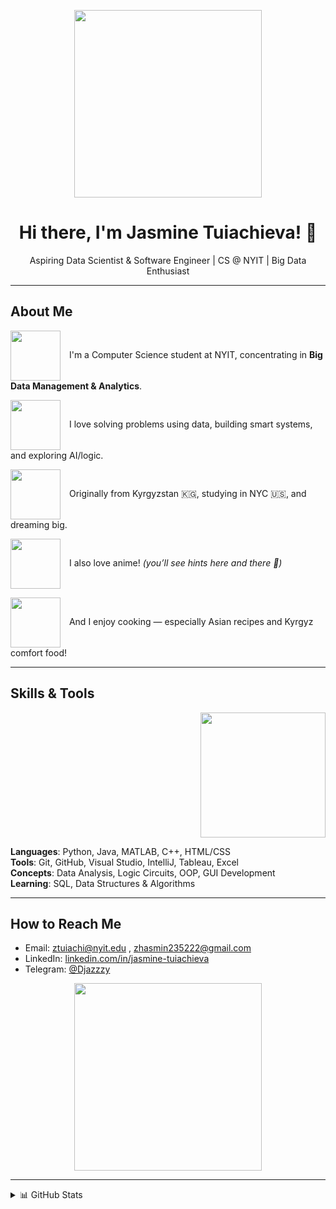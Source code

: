 <p align="center">
  <img src="https://media.giphy.com/media/v1.Y2lkPTc5MGI3NjExempvNnlocjQycHdiM3RndDl0YnVnNWl6Z3pxcmYzZnRlb3ppYngxZCZlcD12MV9naWZzX3NlYXJjaCZjdD1n/FWAcpJsFT9mvrv0e7a/giphy.gif" width="300"/>
</p>

<h1 align="center">Hi there, I'm Jasmine Tuiachieva! 🌸</h1>

<p align="center">
  Aspiring Data Scientist & Software Engineer | CS @ NYIT | Big Data Enthusiast
</p>

---


## About Me

<p>
  <img src="https://i.pinimg.com/originals/c6/5e/c9/c65ec9a8eea3d1c446f290e0a2aac54c.gif" width="80" style="vertical-align:middle; margin-right:10px;">
  I'm a Computer Science student at NYIT, concentrating in <strong>Big Data Management & Analytics</strong>.
</p>

<p>
  <img src="https://i.pinimg.com/736x/e8/e6/ab/e8e6ab5e9de36811a8013aa64bcd3054.jpg" width="80" style="vertical-align:middle; margin-right:10px;">
  I love solving problems using data, building smart systems, and exploring AI/logic.
</p>

<p>
  <img src="https://i.pinimg.com/736x/b7/a2/2a/b7a22a6c66ad2a4d412adb3cbf3a7106.jpg" width="80" style="vertical-align:middle; margin-right:10px;">
  Originally from Kyrgyzstan 🇰🇬, studying in NYC 🇺🇸, and dreaming big.
</p>

<p>
  <img src="https://i.pinimg.com/474x/d1/ea/84/d1ea84767aa150740cc314053e6eec8e.jpg" width="80" style="vertical-align:middle; margin-right:10px;">
  I also love anime! <em>(you’ll see hints here and there 👀)</em>
</p>

<p>
  <img src="https://i.pinimg.com/originals/e6/24/79/e6247970aa2dabd1e1acc6e4901eaa61.gif" width="80" style="vertical-align:middle; margin-right:10px;">
  And I enjoy cooking — especially Asian recipes and Kyrgyz comfort food!
</p>



---


## Skills & Tools

<p align="right">
  <img src="https://media.giphy.com/media/v1.Y2lkPTc5MGI3NjExempvNnlocjQycHdiM3RndDl0YnVnNWl6Z3pxcmYzZnRlb3ppYngxZCZlcD12MV9naWZzX3NlYXJjaCZjdD1n/u2Hq7bqjWWL8oWFz1T/giphy.gif" width="200"/>
</p>

**Languages**: Python, Java, MATLAB, C++, HTML/CSS  
**Tools**: Git, GitHub, Visual Studio, IntelliJ, Tableau, Excel  
**Concepts**: Data Analysis, Logic Circuits, OOP, GUI Development  
**Learning**: SQL, Data Structures & Algorithms

---

## How to Reach Me

- Email: [ztuiachi@nyit.edu](mailto:ztuiachi@nyit.edu) , [zhasmin235222@gmail.com](mailto:zhasmin235222@gmail.com) 
- LinkedIn: [linkedin.com/in/jasmine-tuiachieva](https://www.linkedin.com/in/jasmine-tuiachieva-6338a5259/)
- Telegram: [@Djazzzy](https://t.me/Djazzzy)

<!-- Chill anime footer -->
<p align="center">
  <img src="https://media3.giphy.com/media/v1.Y2lkPTc5MGI3NjExZTR1cDJvcHk1eXF6Z2d6N3ZuZnJ0MDdzanV1eTRtZHF0NWwxdjNlaCZlcD12MV9pbnRlcm5hbF9naWZfYnlfaWQmY3Q9Zw/dKBES1ypGwZdyFQBQ7/giphy.gif" width="300"/>
</p>

---

<details>
  <summary>📊 GitHub Stats</summary>
  <br/>
  <img src="https://github-readme-stats.vercel.app/api?username=mikaisloyal&show_icons=true&theme=tokyonight"/>
</details>

